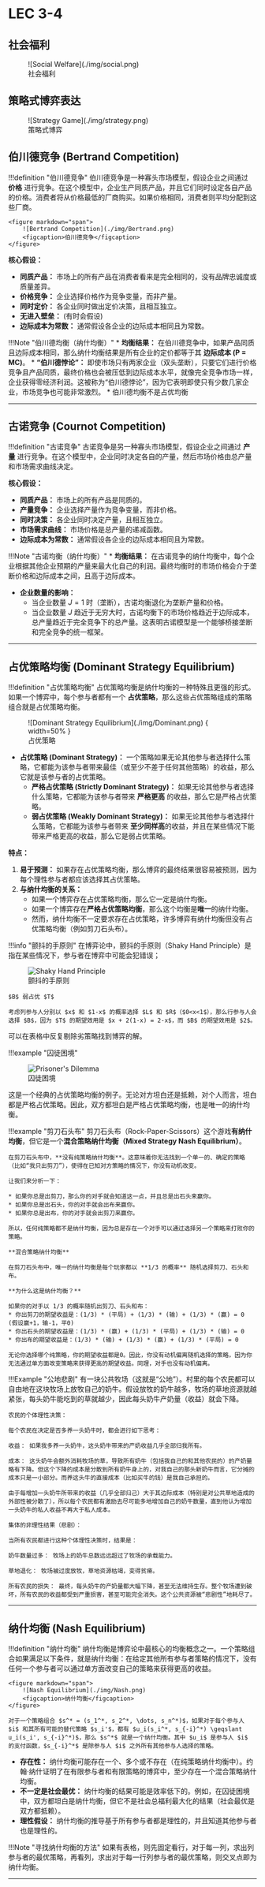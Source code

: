 # LEC 3-4

## 社会福利

<figure markdown="span">
    ![Social Welfare](./img/social.png)
    <figcaption>社会福利</figcaption>
</figure>


## 策略式博弈表达

<figure markdown="span">
    ![Strategy Game](./img/strategy.png)
    <figcaption>策略式博弈</figcaption>
</figure>



## 伯川德竞争 (Bertrand Competition)

!!!definition "伯川德竞争"
    伯川德竞争是一种寡头市场模型，假设企业之间通过 **价格** 进行竞争。在这个模型中，企业生产同质产品，并且它们同时设定各自产品的价格。消费者将从价格最低的厂商购买。如果价格相同，消费者则平均分配到这些厂商。

    <figure markdown="span">
        ![Bertrand Competition](./img/Bertrand.png)
        <figcaption>伯川德竞争</figcaption>
    </figure>

**核心假设：**

-  **同质产品：** 市场上的所有产品在消费者看来是完全相同的，没有品牌忠诚度或质量差异。
-  **价格竞争：** 企业选择价格作为竞争变量，而非产量。
-  **同时定价：** 各企业同时做出定价决策，且相互独立。
-  **无进入壁垒：** (有时会假设)
-  **边际成本为常数：** 通常假设各企业的边际成本相同且为常数。

!!!Note "伯川德均衡（纳什均衡）"
    * **均衡结果：** 在伯川德竞争中，如果产品同质且边际成本相同，那么纳什均衡结果是所有企业的定价都等于其 **边际成本 (P = MC)**。
    * **“伯川德悖论”：** 即使市场只有两家企业（双头垄断），只要它们进行价格竞争且产品同质，最终价格也会被压低到边际成本水平，就像完全竞争市场一样，企业获得零经济利润。这被称为“伯川德悖论”，因为它表明即使只有少数几家企业，市场竞争也可能非常激烈。
    * 伯川德均衡不是占优均衡

---

## 古诺竞争 (Cournot Competition)

!!!definition "古诺竞争"
    古诺竞争是另一种寡头市场模型，假设企业之间通过 **产量** 进行竞争。在这个模型中，企业同时决定各自的产量，然后市场价格由总产量和市场需求曲线决定。

**核心假设：**

-  **同质产品：** 市场上的所有产品是同质的。
-  **产量竞争：** 企业选择产量作为竞争变量，而非价格。
-  **同时决策：** 各企业同时决定产量，且相互独立。
-  **市场需求曲线：** 市场价格是总产量的递减函数。
-  **边际成本为常数：** 通常假设各企业的边际成本相同且为常数。

!!!Note "古诺均衡（纳什均衡）"
    * **均衡结果：** 在古诺竞争的纳什均衡中，每个企业根据其他企业预期的产量来最大化自己的利润。最终均衡时的市场价格会介于垄断价格和边际成本之间，且高于边际成本。


* **企业数量的影响：**
    * 当企业数量 $J=1$ 时（垄断），古诺均衡退化为垄断产量和价格。
    * 当企业数量 $J$ 趋近于无穷大时，古诺均衡下的市场价格趋近于边际成本，总产量趋近于完全竞争下的总产量。这表明古诺模型是一个能够桥接垄断和完全竞争的统一框架。


---

## 占优策略均衡 (Dominant Strategy Equilibrium)

!!!definition "占优策略均衡"
    占优策略均衡是纳什均衡的一种特殊且更强的形式。如果一个博弈中，每个参与者都有一个 **占优策略**，那么这些占优策略组成的策略组合就是占优策略均衡。


<figure markdown="span">
    ![Dominant Strategy Equilibrium](./img/Dominant.png) { width=50% }
    <figcaption>占优策略</figcaption>
</figure>

* **占优策略 (Dominant Strategy)：** 一个策略如果无论其他参与者选择什么策略，它都能为该参与者带来最佳（或至少不差于任何其他策略）的收益，那么它就是该参与者的占优策略。
    * **严格占优策略 (Strictly Dominant Strategy)：** 如果无论其他参与者选择什么策略，它都能为该参与者带来 **严格更高** 的收益，那么它是严格占优策略。
    * **弱占优策略 (Weakly Dominant Strategy)：** 如果无论其他参与者选择什么策略，它都能为该参与者带来 **至少同样高**的收益，并且在某些情况下能带来严格更高的收益，那么它是弱占优策略。

**特点：**

1.  **易于预测：** 如果存在占优策略均衡，那么博弈的最终结果很容易被预测，因为每个理性参与者都应该选择其占优策略。
2.  **与纳什均衡的关系：**
    * 如果一个博弈存在占优策略均衡，那么它一定是纳什均衡。
    * 如果一个博弈存在**严格占优策略均衡**，那么这个均衡是**唯一**的纳什均衡。
    * 然而，纳什均衡不一定要求存在占优策略，许多博弈有纳什均衡但没有占优策略均衡（例如剪刀石头布）。

!!!info "颤抖的手原则"
    在博弈论中，颤抖的手原则（Shaky Hand Principle）是指在某些情况下，参与者在博弈中可能会犯错误；
    <figure markdown="span">
        ![Shaky Hand Principle](./img/ex1.png)
        <figcaption>颤抖的手原则</figcaption>
    </figure>

    $B$ 弱占优 $T$

    考虑列参与人分别以 $x$ 和 $1-x$ 的概率选择 $L$ 和 $R$（$0<x<1$），那么行参与人会选择 $B$，因为 $T$ 的期望效用是 $x + 2(1-x) = 2-x$，而 $B$ 的期望效用是 $2$。


可以在表格中反复剔除劣策略找到博弈的解。

!!!example "囚徒困境"
    <figure markdown="span">
        ![Prisoner's Dilemma](./img/Prisoner.png)
        <figcaption>囚徒困境</figcaption>
    </figure>
    这是一个经典的占优策略均衡的例子。无论对方坦白还是抵赖，对个人而言，坦白都是严格占优策略。因此，双方都坦白是严格占优策略均衡，也是唯一的纳什均衡。

!!!example "剪刀石头布"
    剪刀石头布（Rock-Paper-Scissors）这个游戏**有纳什均衡**，但它是一个**混合策略纳什均衡（Mixed Strategy Nash Equilibrium）**。

    在剪刀石头布中，**没有纯策略纳什均衡**。这意味着你无法找到一个单一的、确定的策略（比如“我只出剪刀”），使得在已知对方策略的情况下，你没有动机改变。

    让我们来分析一下：

    * 如果你总是出剪刀，那么你的对手就会知道这一点，并且总是出石头来赢你。
    * 如果你总是出石头，你的对手就会出布来赢你。
    * 如果你总是出布，你的对手就会出剪刀来赢你。

    所以，任何纯策略都不是纳什均衡，因为总是存在一个对手可以通过选择另一个策略来打败你的策略。

    **混合策略纳什均衡**

    在剪刀石头布中，唯一的纳什均衡是每个玩家都以 **1/3 的概率** 随机选择剪刀、石头和布。

    **为什么这是纳什均衡？**

    如果你的对手以 1/3 的概率随机出剪刀、石头和布：
    * 你出剪刀的期望收益是：(1/3) * (平局) + (1/3) * (输) + (1/3) * (赢) = 0 (假设赢+1，输-1，平0)
    * 你出石头的期望收益是：(1/3) * (赢) + (1/3) * (平局) + (1/3) * (输) = 0
    * 你出布的期望收益是：(1/3) * (输) + (1/3) * (赢) + (1/3) * (平局) = 0

    无论你选择哪个纯策略，你的期望收益都是0。因此，你没有动机偏离随机选择的策略，因为你无法通过单方面改变策略来获得更高的期望收益。同理，对手也没有动机偏离。

!!!Example "公地悲剧"
    有一块公共牧场（这就是“公地”）。村里的每个农民都可以自由地在这块牧场上放牧自己的奶牛。假设放牧的奶牛越多，牧场的草地资源就越紧张，每头奶牛能吃到的草就越少，因此每头奶牛产奶量（收益）就会下降。

    农民的个体理性决策：

    每个农民在决定是否多养一头奶牛时，都会进行如下思考：

    收益： 如果我多养一头奶牛，这头奶牛带来的产奶收益几乎全部归我所有。

    成本： 这头奶牛会额外消耗牧场的草，导致所有奶牛（包括我自己的和其他农民的）的产奶量略有下降。但这个下降的成本是分散到所有奶牛身上的，对我自己的那头新奶牛而言，它分摊的成本只是一小部分。而养这头牛的直接成本（比如买牛的钱）是我自己承担的。

    由于每增加一头奶牛所带来的收益（几乎全部归己）大于其边际成本（特别是对公共草地造成的外部性被分散了），所以每个农民都有激励去尽可能多地增加自己的奶牛数量，直到他认为增加一头奶牛的私人收益不再大于私人成本。

    集体的非理性结果（悲剧）：

    当所有农民都进行这种个体理性决策时，结果是：

    奶牛数量过多： 牧场上的奶牛总数远远超过了牧场的承载能力。

    草地退化： 牧场被过度放牧，草地资源枯竭，变得贫瘠。

    所有农民的损失： 最终，每头奶牛的产奶量都大幅下降，甚至无法维持生存。整个牧场遭到破坏，所有农民的收益都受到严重损害，甚至可能完全消失。这个公共资源被“悲剧性”地耗尽了。


---

## 纳什均衡 (Nash Equilibrium)

!!!definition "纳什均衡"
    纳什均衡是博弈论中最核心的均衡概念之一。一个策略组合如果满足以下条件，就是纳什均衡：在给定其他所有参与者策略的情况下，没有任何一个参与者可以通过单方面改变自己的策略来获得更高的收益。


    <figure markdown="span">
        ![Nash Equilibrium](./img/Nash.png)
        <figcaption>纳什均衡</figcaption>
    </figure>

    对于一个策略组合 $s^* = (s_1^*, s_2^*, \dots, s_n^*)$，如果对于每个参与人 $i$ 和其所有可能的替代策略 $s_i'$，都有 $u_i(s_i^*, s_{-i}^*) \geqslant u_i(s_i', s_{-i}^*)$，那么 $s^*$ 就是一个纳什均衡。其中 $u_i$ 是参与人 $i$ 的支付函数，$s_{-i}^*$ 是除参与人 $i$ 之外所有其他参与人选择的策略。


-  **存在性：** 纳什均衡可能存在一个、多个或不存在（在纯策略纳什均衡中）。约翰·纳什证明了在有限参与者和有限策略的博弈中，至少存在一个混合策略纳什均衡。
-  **不一定是社会最优：** 纳什均衡的结果可能是效率低下的。例如，在囚徒困境中，双方都坦白是纳什均衡，但它不是社会总福利最大化的结果（社会最优是双方都抵赖）。
-  **理性假设：** 纳什均衡的推导基于所有参与者都是理性的，并且知道其他参与者也是理性的。


!!!Note "寻找纳什均衡的方法"
    如果有表格，则先固定看行，对于每一列，求出列参与者的最优策略，再看列，求出对于每一行列参与者的最优策略，则交叉点即为纳什均衡。

---